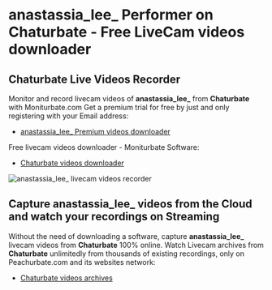 # anastassia_lee_ Performer on Chaturbate - Free LiveCam videos downloader

## Chaturbate Live Videos Recorder

Monitor and record livecam videos of **anastassia_lee_** from **Chaturbate** with Moniturbate.com
Get a premium trial for free by just and only registering with your Email address:
* [anastassia_lee_ Premium videos downloader](https://moniturbate.com/request-demo-licence-key.html)

Free livecam videos downloader - Moniturbate Software:
* [Chaturbate videos downloader](https://moniturbate.com/moniturbate-download-software.html)

![anastassia_lee_ livecam videos recorder](https://peachurnet.com/templates/moniturbate-software.png)


## Capture anastassia_lee_ videos from the Cloud and watch your recordings on Streaming

Without the need of downloading a software, capture **anastassia_lee_** livecam videos from **Chaturbate** 100% online.
Watch Livecam archives from **Chaturbate** unlimitedly from thousands of existing recordings, only on Peachurbate.com and its websites network:
* [Chaturbate videos archives](https://peachurnet.com/)